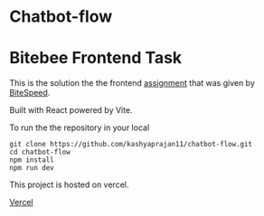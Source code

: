 # Chatbot-flow

# Bitebee Frontend Task

This is the solution the the frontend [assignment](https://bitespeed.notion.site/Frontend-Developer-SDE-1-e31a72fec84741ed9d7998275f2d7363) that was given by [BiteSpeed](https://www.bitespeed.co/).

Built with React powered by Vite.

To run the the repository in your local

```
git clone https://github.com/kashyaprajan11/chatbot-flow.git
cd chatbot-flow
npm install
npm run dev
```

This project is hosted on vercel.

[Vercel](https://chatbot-flow-phi.vercel.app/)
